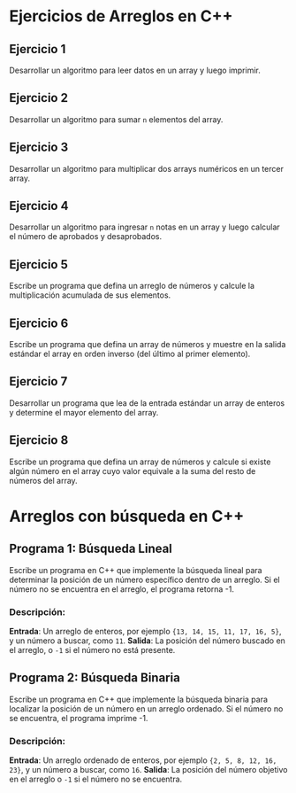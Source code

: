 # Ejercicios de Arreglos en C++

## Ejercicio 1
Desarrollar un algoritmo para leer datos en un array y luego imprimir.

## Ejercicio 2
Desarrollar un algoritmo para sumar `n` elementos del array.

## Ejercicio 3
Desarrollar un algoritmo para multiplicar dos arrays numéricos en un tercer array.

## Ejercicio 4
Desarrollar un algoritmo para ingresar `n` notas en un array y luego calcular el número de aprobados y desaprobados.

## Ejercicio 5
Escribe un programa que defina un arreglo de números y calcule la multiplicación acumulada de sus elementos.

## Ejercicio 6
Escribe un programa que defina un array de números y muestre en la salida estándar el array en orden inverso (del último al primer elemento).

## Ejercicio 7
Desarrollar un programa que lea de la entrada estándar un array de enteros y determine el mayor elemento del array.

## Ejercicio 8
Escribe un programa que defina un array de números y calcule si existe algún número en el array cuyo valor equivale a la suma del resto de números del array.

# Arreglos con búsqueda en C++

## Programa 1: Búsqueda Lineal

Escribe un programa en C++ que implemente la búsqueda lineal para determinar la posición de un número específico dentro de un arreglo. Si el número no se encuentra en el arreglo, el programa retorna -1.

### Descripción:
**Entrada**: Un arreglo de enteros, por ejemplo `{13, 14, 15, 11, 17, 16, 5}`, y un número a buscar, como `11`.
**Salida**: La posición del número buscado en el arreglo, o `-1` si el número no está presente.

## Programa 2: Búsqueda Binaria

Escribe un programa en C++ que implemente la búsqueda binaria para localizar la posición de un número en un arreglo ordenado. Si el número no se encuentra, el programa imprime -1.

### Descripción:
**Entrada**: Un arreglo ordenado de enteros, por ejemplo `{2, 5, 8, 12, 16, 23}`, y un número a buscar, como `16`.
**Salida**: La posición del número objetivo en el arreglo o `-1` si el número no se encuentra.